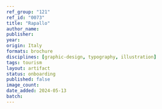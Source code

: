 ```yaml
---
ref_group: "121"
ref_id: "0073"
title: "Rapallo"
author_name:
publisher:
year:
origin: Italy
formats: brochure
disciplines: [graphic-design, typography, illustration]
tags: tourism
layout: artifact
status: onboarding
published: false
image_count:
date_added: 2024-05-13
batch:
---
```

